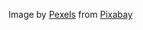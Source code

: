 Image by <a href="https://pixabay.com/users/pexels-2286921/?utm_source=link-attribution&utm_medium=referral&utm_campaign=image&utm_content=1868815">Pexels</a> from <a href="https://pixabay.com//?utm_source=link-attribution&utm_medium=referral&utm_campaign=image&utm_content=1868815">Pixabay</a>